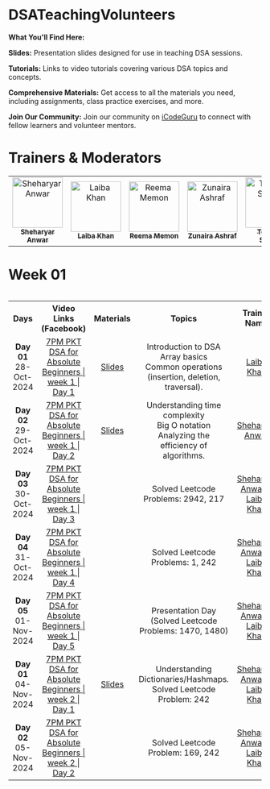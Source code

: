 # DSATeachingVolunteers

 **What You'll Find Here:**

**Slides:** Presentation slides designed for use in teaching DSA sessions.

**Tutorials:** Links to video tutorials covering various DSA topics and concepts.

**Comprehensive Materials:** Get access to all the materials you need, including assignments, class practice exercises, and more.

**Join Our Community:** Join our community on [iCodeGuru](www.icode.guru/join) to connect with fellow learners and volunteer mentors.

# Trainers & Moderators

<table >
    <tbody>
        <tr>
            <td align="center">
                <a href="https://github.com/SheharyarAnwar">
                    <img src="https://avatars.githubusercontent.com/u/43964105?v=4" width="100px;" alt="Sheharyar Anwar"/>
                    <br />
                    <sub><b>Sheharyar Anwar</b></sub>
                </a> 
            </td>
          <td align="center">
                <a href="https://github.com/LaibaKhan112">
                    <img src="https://avatars.githubusercontent.com/u/154888503?v=4" width="100px;" alt="Laiba Khan"/>
                    <br />
                    <sub><b>Laiba Khan</b></sub>
                </a> 
            </td>
            <td align="center">
                <a href="https://github.com/reemamemon">
                    <img src="https://avatars.githubusercontent.com/u/154791336?v=4" width="100px;" alt="Reema Memon"/>
                    <br />
                    <sub><b>Reema Memon</b></sub>
                </a> 
            </td>
            <td align="center">
                <a href="Your Github URL Here">
                    <img src="Your Image/Avatar Url Here" width="100px;" alt="Zunaira Ashraf"/>
                    <br />
                    <sub><b>Zunaira Ashraf</b></sub>
                </a> 
            </td>
            <td align="center">
                <a href="https://github.com/TouqeerShahid951">
                    <img src="https://avatars.githubusercontent.com/u/73354832?v=4" width="100px;" alt="Touqeer Shahid"/>
                    <br />
                    <sub><b>Touqeer Shahid</b></sub>
                </a> 
            </td>
            </tr> 
</tbody>
<table>




# Week 01
<table>
    <tbody>
     <tr>
      <th>Days</th>
      <th>Video Links (Facebook)</br></th>
      <th>Materials</th>
     <th>Topics</th>
   <td align="center"><b>Trainer Name</b></td>
     </tr>  
        <tr>
    <td align="center"><b>Day 01</b></br>28-Oct-2024</td>
    <td align="center"><a href="https://fb.watch/vwH6w6S1qD/">7PM PKT DSA for Absolute Beginners | week 1 | Day 1</br></td>
    <td align="center" ><a href="https://docs.google.com/presentation/d/1PfieuQDT6p_lkF2dzPNp9hzykvfch67f/edit?usp=sharing&ouid=102760939971131448070&rtpof=true&sd=true">Slides</td>
        <td align="center">Introduction to DSA<br/> Array basics<br/> Common operations (insertion, deletion, traversal).</td>
      <td align="center"><a href="https://www.linkedin.com/in/laiba-khan-325ba623a/">Laiba Khan</td>
  </tr>
        <tr>
    <td align="center"><b>Day 02</b></br>29-Oct-2024</td>
    <td align="center"><a href="https://fb.watch/vwICJ25wfB/">7PM PKT DSA for Absolute Beginners | week 1 | Day 2</br></td>
    <td align="center" ><a href="https://docs.google.com/presentation/d/1cdWKdr1O_Ge2iY3Mp3WMWIjWryOH_K3qB2yGzEs5fSo/edit?usp=sharing">Slides</td>
        <td align="center"> Understanding time complexity<br/> Big O notation<br/> Analyzing the efficiency of algorithms.</td>
      <td align="center"><a href="https://www.linkedin.com/in/sheharyar-anwar/">Sheharyar Anwar</td>
  </tr>
   <tr>
    <td align="center"><b>Day 03</b></br>30-Oct-2024</td>
    <td align="center"><a href="https://web.facebook.com/share/v/N1snbfhxvjZoVekx/">7PM PKT DSA for Absolute Beginners | week 1 | Day 3</br></td>
    <td align="center" ></td>
        <td align="center"> Solved Leetcode Problems: 2942, 217</td>
      <td align="center">
  <a href="https://www.linkedin.com/in/sheharyar-anwar/">Sheharyar Anwar</a> & <a href="https://github.com/LaibaKhan112">Laiba Khan</a>
</td>        
  </tr>

 </tr>
   <tr>
    <td align="center"><b>Day 04</b></br>31-Oct-2024</td>
    <td align="center"><a href="https://web.facebook.com/share/v/cd6cG7XgQ9PoWA4j/">7PM PKT DSA for Absolute Beginners | week 1 | Day 4</br></td>
    <td align="center" ></td>
        <td align="center"> Solved Leetcode Problems: 1, 242</td>
      <td align="center">
  <a href="https://www.linkedin.com/in/sheharyar-anwar/">Sheharyar Anwar</a> & <a href="https://github.com/LaibaKhan112">Laiba Khan</a>
</td>        
  </tr>

 </tr>
   <tr>
    <td align="center"><b>Day 05</b></br>01-Nov-2024</td>
    <td align="center"><a href="https://www.facebook.com/share/v/6fuhYvE63BtRtnM3/">7PM PKT DSA for Absolute Beginners | week 1 | Day 5</br></td>
    <td align="center" ></td>
        <td align="center">Presentation Day <br>(Solved Leetcode Problems: 1470, 1480)</td>
      <td align="center">
  <a href="https://www.linkedin.com/in/sheharyar-anwar/">Sheharyar Anwar</a> & <a href="https://github.com/LaibaKhan112">Laiba Khan</a>
</td>

 <tr>
    <td align="center"><b>Day 01</b></br>04-Nov-2024</td>
    <td align="center"><a href="https://www.facebook.com/share/v/Y5UQKyNGqUZJSbEG/">7PM PKT DSA for Absolute Beginners | week 2 | Day 1</br></td>
    <td align="center" ><a href="https://docs.google.com/presentation/d/112zEVe8tp73MBM-4GHAoE9LQnwVZ8b3BpIRXFYHGLTY/edit?usp=sharing">Slides</td>
        <td align="center">Understanding Dictionaries/Hashmaps. <br> Solved Leetcode Problem: 242</td>
      <td align="center">
  <a href="https://www.linkedin.com/in/sheharyar-anwar/">Sheharyar Anwar</a> & <a href="https://github.com/LaibaKhan112">Laiba Khan</a>
</td>  
  </tr>

<tr>
    <td align="center"><b>Day 02</b></br>05-Nov-2024</td>
    <td align="center"><a href="https://www.facebook.com/share/v/Lnx3RxjW3Tpq9BAR/">7PM PKT DSA for Absolute Beginners | week 2 | Day 2</br></td>
    <td align="center" ></td>
        <td align="center">Solved Leetcode Problem: 169, 242</td>
      <td align="center">
  <a href="https://www.linkedin.com/in/sheharyar-anwar/">Sheharyar Anwar</a> & <a href="https://github.com/LaibaKhan112">Laiba Khan</a>
</td>  
  </tr>
</tbody>
<table>


